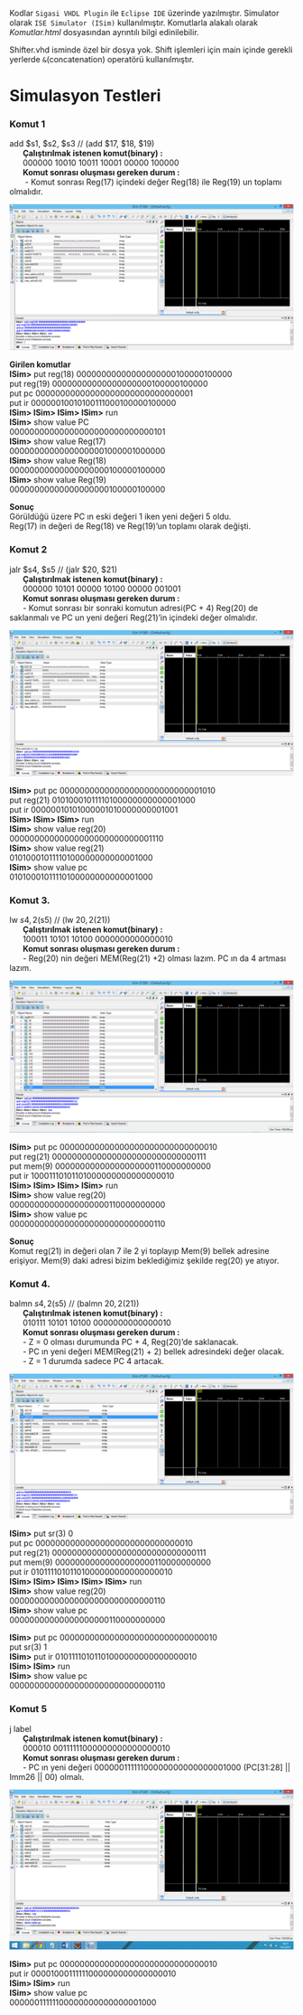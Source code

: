 Kodlar `Sigasi VHDL Plugin` ile `Eclipse IDE` üzerinde yazılmıştır. Simulator olarak `ISE Simulator (ISim)` kullanılmıştır. Komutlarla alakalı olarak *Komutlar.html* dosyasından ayrıntılı bilgi edinilebilir. 

Shifter.vhd isminde özel bir dosya yok. Shift işlemleri için main içinde gerekli yerlerde `&`(concatenation) operatörü kullanılmıştır.

# Simulasyon Testleri

### Komut 1
add $s1, $s2, $s3  // (add $17, $18, $19) <br/>
&nbsp;&nbsp;&nbsp;&nbsp;&nbsp;&nbsp;**Çalıştırılmak istenen komut(binary) :** <br/>
&nbsp;&nbsp;&nbsp;&nbsp;&nbsp;&nbsp;000000 10010 10011 10001 00000 100000 <br/>
&nbsp;&nbsp;&nbsp;&nbsp;&nbsp;&nbsp;**Komut sonrası oluşması gereken durum :** <br/>
&nbsp;&nbsp;&nbsp;&nbsp;&nbsp;&nbsp; -	Komut sonrası Reg(17) içindeki değer Reg(18) ile Reg(19) un toplamı olmalıdır. 

![Komut 1](/images/1.png)

**Girilen komutlar** <br/>
**ISim>** put reg(18) 00000000000000000000100000100000 <br/>
put reg(19) 00000000000000000000100000100000 <br/>
put pc 00000000000000000000000000000001 <br/>
put ir 00000010010100111000100000100000 <br/>
**ISim> ISim> ISim> ISim>** run <br/>
**ISim>** show value PC <br/>
00000000000000000000000000000101 <br/>
**ISim>** show value Reg(17) <br/>
00000000000000000001000001000000 <br/>
**ISim>** show value Reg(18) <br/>
00000000000000000000100000100000 <br/>
**ISim>** show value Reg(19) <br/>
00000000000000000000100000100000 <br/> 

**Sonuç** <br/>
Görüldüğü üzere PC ın eski değeri 1 iken yeni değeri 5 oldu. <br/>
Reg(17) in değeri de Reg(18) ve Reg(19)’un toplamı olarak değişti. <br/>

### Komut 2
jalr $s4, $s5 // (jalr $20, $21) <br/>
&nbsp;&nbsp;&nbsp;&nbsp;&nbsp;&nbsp;**Çalıştırılmak istenen komut(binary) :** <br/>
&nbsp;&nbsp;&nbsp;&nbsp;&nbsp;&nbsp;000000 10101 00000 10100 00000 001001 <br/>
&nbsp;&nbsp;&nbsp;&nbsp;&nbsp;&nbsp;**Komut sonrası oluşması gereken durum :**  <br/>
&nbsp;&nbsp;&nbsp;&nbsp;&nbsp;&nbsp;-	Komut sonrası bir sonraki komutun  adresi(PC + 4) Reg(20) de saklanmalı ve  PC un yeni değeri Reg(21)’in içindeki değer olmalıdır. <br/>

![Komut 2](/images/2.png)

**ISim>** put pc 00000000000000000000000000001010 <br/>
put reg(21) 01010001011110100000000000001000 <br/>
put ir 00000010101000001010000000001001 <br/>
**ISim> ISim> ISim>** run <br/>
**ISim>** show value reg(20) <br/>
00000000000000000000000000001110 <br/>
**ISim>** show value reg(21) <br/>
01010001011110100000000000001000 <br/>
**ISim>** show value pc <br/>
01010001011110100000000000001000 <br/>

### Komut 3.  
lw $s4, 2($s5) // (lw $20, 2($21)) <br/>
&nbsp;&nbsp;&nbsp;&nbsp;&nbsp;&nbsp;**Çalıştırılmak istenen komut(binary) :** <br/>
&nbsp;&nbsp;&nbsp;&nbsp;&nbsp;&nbsp;100011 10101 10100 0000000000000010 <br/>
&nbsp;&nbsp;&nbsp;&nbsp;&nbsp;&nbsp;**Komut sonrası oluşması gereken durum :** <br/>
&nbsp;&nbsp;&nbsp;&nbsp;&nbsp;&nbsp;-	Reg(20) nin değeri MEM(Reg(21) +2) olması lazım. PC ın da 4 artması lazım. <br/>

![Komut 3](/images/3.png)

**ISim>** put pc 00000000000000000000000000000010 <br/>
put reg(21) 00000000000000000000000000000111 <br/>
put mem(9) 00000000000000000000110000000000 <br/>
put ir 10001110101101000000000000000010 <br/>
**ISim> ISim> ISim> ISim>** run <br/>
**ISim>** show value reg(20) <br/>
00000000000000000000110000000000 <br/>
**ISim>** show value pc <br/>
00000000000000000000000000000110 <br/>

**Sonuç** <br/>
Komut reg(21) in değeri olan 7 ile 2 yi toplayıp Mem(9) bellek adresine erişiyor. Mem(9) daki adresi bizim beklediğimiz şekilde reg(20) ye atıyor.

### Komut 4.  
balmn $s4, 2($s5) // (balmn $20, 2($21)) <br/>
&nbsp;&nbsp;&nbsp;&nbsp;&nbsp;&nbsp;**Çalıştırılmak istenen komut(binary) :** <br/>
&nbsp;&nbsp;&nbsp;&nbsp;&nbsp;&nbsp;010111 10101 10100 0000000000000010 <br/>
&nbsp;&nbsp;&nbsp;&nbsp;&nbsp;&nbsp;**Komut sonrası oluşması gereken durum :** <br/>
&nbsp;&nbsp;&nbsp;&nbsp;&nbsp;&nbsp;-	Z = 0 olması durumunda PC + 4, Reg(20)’de saklanacak. <br/>
&nbsp;&nbsp;&nbsp;&nbsp;&nbsp;&nbsp;-	PC ın yeni değeri MEM(Reg(21) + 2) bellek adresindeki değer olacak. <br/>
&nbsp;&nbsp;&nbsp;&nbsp;&nbsp;&nbsp;-	Z = 1 durumda sadece PC 4 artacak. <br/>

![Komut 4](/images/4.png)

**ISim>** put sr(3) 0 <br/>
put pc 00000000000000000000000000000010 <br/>
put reg(21) 00000000000000000000000000000111 <br/>
put mem(9) 00000000000000000000110000000000 <br/>
put ir 01011110101101000000000000000010 <br/>
**ISim> ISim> ISim> ISim> ISim>** run <br/>
**ISim>** show value reg(20) <br/>
00000000000000000000000000000110 <br/>
**ISim>** show value pc <br/>
00000000000000000000110000000000 <br/>

**ISim>** put pc 00000000000000000000000000000010 <br/>
put sr(3) 1 <br/>
**ISim>** put ir 01011110101101000000000000000010 <br/>
**ISim> ISim>** run <br/>
**ISim>** show value pc <br/>
00000000000000000000000000000110 <br/>

### Komut 5
j label  <br/>
&nbsp;&nbsp;&nbsp;&nbsp;&nbsp;&nbsp;**Çalıştırılmak istenen komut(binary) :** <br/>
&nbsp;&nbsp;&nbsp;&nbsp;&nbsp;&nbsp;000010 00111111000000000000000010 <br/>
&nbsp;&nbsp;&nbsp;&nbsp;&nbsp;&nbsp;**Komut sonrası oluşması gereken durum :** <br/>
&nbsp;&nbsp;&nbsp;&nbsp;&nbsp;&nbsp;- PC ın yeni değeri 00000011111100000000000000001000 (PC[31:28] || Imm26 || 00) olmalı. <br/>

![Komut 5](/images/5.png)

**ISim>** put pc 00000000000000000000000000000010 <br/>
put ir 00001000111111000000000000000010 <br/>
**ISim> ISim>** run <br/>
**ISim>** show value pc <br/>
00000011111100000000000000001000 <br/>



 
